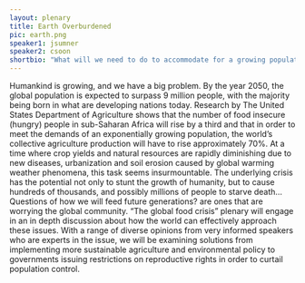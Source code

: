 ```yaml
---
layout: plenary
title: Earth Overburdened
pic: earth.png
speaker1: jsumner
speaker2: csoon
shortbio: "What will we need to do to accommodate for a growing population on a planet with diminishing resources? GMO’s? New technology? Better policy?"
---
```


Humankind is growing, and we have a big problem. By the year 2050, the global population is expected to surpass 9 million people, with the majority being born in what are developing nations today.  Research by The United States Department of Agriculture shows that the number of food insecure (hungry) people in sub-Saharan Africa will rise by a third and that in order to meet the demands of an exponentially growing population, the world’s collective agriculture production will have to rise approximately 70%. At a time where crop yields and natural resources are rapidly diminishing due to new diseases, urbanization and soil erosion caused by global warming weather phenomena, this task seems insurmountable. The underlying crisis has the potential not only to stunt the growth of humanity, but to cause hundreds of thousands, and possibly millions of people to starve death… Questions of how we will feed future generations? are ones that are worrying the global community. “The global food crisis” plenary will engage in an in depth discussion about how the world can effectively approach these issues. With a range of diverse opinions from very informed speakers who are experts in the issue, we will be examining  solutions from implementing more sustainable agriculture and environmental policy to governments issuing restrictions on reproductive rights in order to curtail population control.
